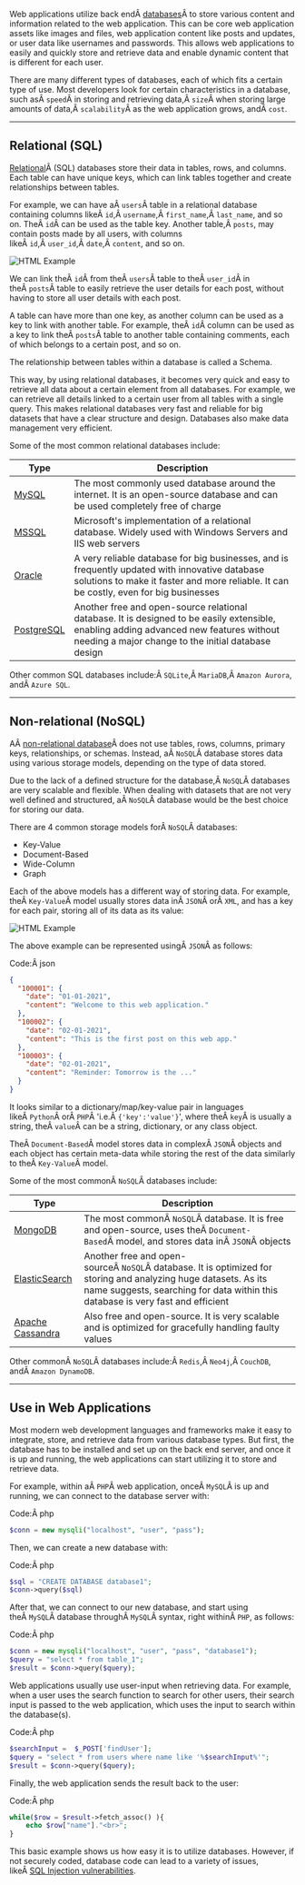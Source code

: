 ﻿---
sticker: lucide//curly-braces
---

Web applications utilize back endÂ [databases](https://en.wikipedia.org/wiki/Database)Â to store various content and information related to the web application. This can be core web application assets like images and files, web application content like posts and updates, or user data like usernames and passwords. This allows web applications to easily and quickly store and retrieve data and enable dynamic content that is different for each user.

There are many different types of databases, each of which fits a certain type of use. Most developers look for certain characteristics in a database, such asÂ `speed`Â in storing and retrieving data,Â `size`Â when storing large amounts of data,Â `scalability`Â as the web application grows, andÂ `cost`.

---

## Relational (SQL)

[Relational](https://en.wikipedia.org/wiki/Relational_database)Â (SQL) databases store their data in tables, rows, and columns. Each table can have unique keys, which can link tables together and create relationships between tables.

For example, we can have aÂ `users`Â table in a relational database containing columns likeÂ `id`,Â `username`,Â `first_name`,Â `last_name`, and so on. TheÂ `id`Â can be used as the table key. Another table,Â `posts`, may contain posts made by all users, with columns likeÂ `id`,Â `user_id`,Â `date`,Â `content`, and so on.

![HTML Example](https://academy.hackthebox.com/storage/modules/75/web_apps_relational_db.jpg)

We can link theÂ `id`Â from theÂ `users`Â table to theÂ `user_id`Â in theÂ `posts`Â table to easily retrieve the user details for each post, without having to store all user details with each post.

A table can have more than one key, as another column can be used as a key to link with another table. For example, theÂ `id`Â column can be used as a key to link theÂ `posts`Â table to another table containing comments, each of which belongs to a certain post, and so on.

The relationship between tables within a database is called a Schema.

This way, by using relational databases, it becomes very quick and easy to retrieve all data about a certain element from all databases. For example, we can retrieve all details linked to a certain user from all tables with a single query. This makes relational databases very fast and reliable for big datasets that have a clear structure and design. Databases also make data management very efficient.

Some of the most common relational databases include:

|Type|Description|
|---|---|
|[MySQL](https://en.wikipedia.org/wiki/MySQL)|The most commonly used database around the internet. It is an open-source database and can be used completely free of charge|
|[MSSQL](https://en.wikipedia.org/wiki/Microsoft_SQL_Server)|Microsoft's implementation of a relational database. Widely used with Windows Servers and IIS web servers|
|[Oracle](https://en.wikipedia.org/wiki/Oracle_Database)|A very reliable database for big businesses, and is frequently updated with innovative database solutions to make it faster and more reliable. It can be costly, even for big businesses|
|[PostgreSQL](https://en.wikipedia.org/wiki/PostgreSQL)|Another free and open-source relational database. It is designed to be easily extensible, enabling adding advanced new features without needing a major change to the initial database design|

Other common SQL databases include:Â `SQLite`,Â `MariaDB`,Â `Amazon Aurora`, andÂ `Azure SQL`.

---

## Non-relational (NoSQL)

AÂ [non-relational database](https://en.wikipedia.org/wiki/NoSQL)Â does not use tables, rows, columns, primary keys, relationships, or schemas. Instead, aÂ `NoSQL`Â database stores data using various storage models, depending on the type of data stored.

Due to the lack of a defined structure for the database,Â `NoSQL`Â databases are very scalable and flexible. When dealing with datasets that are not very well defined and structured, aÂ `NoSQL`Â database would be the best choice for storing our data.

There are 4 common storage models forÂ `NoSQL`Â databases:

- Key-Value
- Document-Based
- Wide-Column
- Graph

Each of the above models has a different way of storing data. For example, theÂ `Key-Value`Â model usually stores data inÂ `JSON`Â orÂ `XML`, and has a key for each pair, storing all of its data as its value:

![HTML Example](https://academy.hackthebox.com/storage/modules/75/web_apps_non-relational_db.jpg)

The above example can be represented usingÂ `JSON`Â as follows:

Code:Â json

```json
{
  "100001": {
    "date": "01-01-2021",
    "content": "Welcome to this web application."
  },
  "100002": {
    "date": "02-01-2021",
    "content": "This is the first post on this web app."
  },
  "100003": {
    "date": "02-01-2021",
    "content": "Reminder: Tomorrow is the ..."
  }
}
```

It looks similar to a dictionary/map/key-value pair in languages likeÂ `Python`Â orÂ `PHP`Â 'i.e.Â `{'key':'value'}`', where theÂ `key`Â is usually a string, theÂ `value`Â can be a string, dictionary, or any class object.

TheÂ `Document-Based`Â model stores data in complexÂ `JSON`Â objects and each object has certain meta-data while storing the rest of the data similarly to theÂ `Key-Value`Â model.

Some of the most commonÂ `NoSQL`Â databases include:

|Type|Description|
|---|---|
|[MongoDB](https://en.wikipedia.org/wiki/MongoDB)|The most commonÂ `NoSQL`Â database. It is free and open-source, uses theÂ `Document-Based`Â model, and stores data inÂ `JSON`Â objects|
|[ElasticSearch](https://en.wikipedia.org/wiki/Elasticsearch)|Another free and open-sourceÂ `NoSQL`Â database. It is optimized for storing and analyzing huge datasets. As its name suggests, searching for data within this database is very fast and efficient|
|[Apache Cassandra](https://en.wikipedia.org/wiki/Apache_Cassandra)|Also free and open-source. It is very scalable and is optimized for gracefully handling faulty values|

Other commonÂ `NoSQL`Â databases include:Â `Redis`,Â `Neo4j`,Â `CouchDB`, andÂ `Amazon DynamoDB`.

---

## Use in Web Applications

Most modern web development languages and frameworks make it easy to integrate, store, and retrieve data from various database types. But first, the database has to be installed and set up on the back end server, and once it is up and running, the web applications can start utilizing it to store and retrieve data.

For example, within aÂ `PHP`Â web application, onceÂ `MySQL`Â is up and running, we can connect to the database server with:

Code:Â php

```php
$conn = new mysqli("localhost", "user", "pass");
```

Then, we can create a new database with:

Code:Â php

```php
$sql = "CREATE DATABASE database1";
$conn->query($sql)
```

After that, we can connect to our new database, and start using theÂ `MySQL`Â database throughÂ `MySQL`Â syntax, right withinÂ `PHP`, as follows:

Code:Â php

```php
$conn = new mysqli("localhost", "user", "pass", "database1");
$query = "select * from table_1";
$result = $conn->query($query);
```

Web applications usually use user-input when retrieving data. For example, when a user uses the search function to search for other users, their search input is passed to the web application, which uses the input to search within the database(s).

Code:Â php

```php
$searchInput =  $_POST['findUser'];
$query = "select * from users where name like '%$searchInput%'";
$result = $conn->query($query);
```

Finally, the web application sends the result back to the user:

Code:Â php

```php
while($row = $result->fetch_assoc() ){
	echo $row["name"]."<br>";
}
```

This basic example shows us how easy it is to utilize databases. However, if not securely coded, database code can lead to a variety of issues, likeÂ [SQL Injection vulnerabilities](https://owasp.org/www-community/attacks/SQL_Injection).
